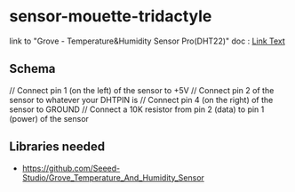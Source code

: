# sensor-mouette-tridactyle

link to "Grove - Temperature&Humidity Sensor Pro(DHT22)" doc :
[Link Text](https://wiki.seeedstudio.com/Grove-Temperature_and_Humidity_Sensor_Pro/)

## Schema

// Connect pin 1 (on the left) of the sensor to +5V
// Connect pin 2 of the sensor to whatever your DHTPIN is
// Connect pin 4 (on the right) of the sensor to GROUND
// Connect a 10K resistor from pin 2 (data) to pin 1 (power) of the sensor

## Libraries needed

- https://github.com/Seeed-Studio/Grove_Temperature_And_Humidity_Sensor

